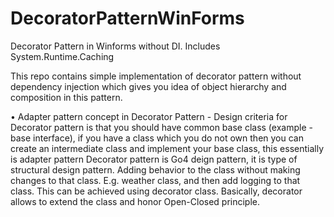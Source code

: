 # DecoratorPatternWinForms
Decorator Pattern in Winforms without DI. Includes System.Runtime.Caching


This repo contains simple implementation of decorator pattern without dependency injection which gives you idea of object hierarchy and composition in this pattern.

•	Adapter pattern concept in Decorator Pattern - Design criteria for Decorator pattern is that you should have common base class (example - base interface), if you have a class which you do not own then you can create an intermediate class and implement your base class, this essentially is adapter pattern
Decorator pattern is Go4 deign pattern, it is type of structural design pattern.
Adding behavior to the class without making changes to that class. E.g. weather class, and then add logging to that class. This can be achieved using decorator class. Basically, decorator allows to extend the class and honor Open-Closed principle.
